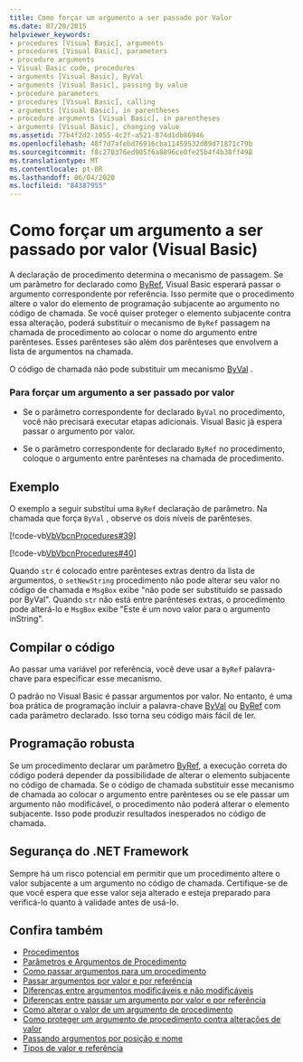 ```yaml
---
title: Como forçar um argumento a ser passado por Valor
ms.date: 07/20/2015
helpviewer_keywords:
- procedures [Visual Basic], arguments
- procedures [Visual Basic], parameters
- procedure arguments
- Visual Basic code, procedures
- arguments [Visual Basic], ByVal
- arguments [Visual Basic], passing by value
- procedure parameters
- procedures [Visual Basic], calling
- arguments [Visual Basic], in parentheses
- procedure arguments [Visual Basic], in parentheses
- arguments [Visual Basic], changing value
ms.assetid: 77b4f2d2-1055-4c2f-a521-874d1db86946
ms.openlocfilehash: 48f7d7afebd76916cba11459532d89d71871c79b
ms.sourcegitcommit: f8c270376ed905f6a8896ce0fe25b4f4b38ff498
ms.translationtype: MT
ms.contentlocale: pt-BR
ms.lasthandoff: 06/04/2020
ms.locfileid: "84387955"
---
```

# <a name="how-to-force-an-argument-to-be-passed-by-value-visual-basic"></a>Como forçar um argumento a ser passado por valor (Visual Basic)
A declaração de procedimento determina o mecanismo de passagem. Se um parâmetro for declarado como [ByRef](../../../language-reference/modifiers/byref.md), Visual Basic esperará passar o argumento correspondente por referência. Isso permite que o procedimento altere o valor do elemento de programação subjacente ao argumento no código de chamada. Se você quiser proteger o elemento subjacente contra essa alteração, poderá substituir o mecanismo de `ByRef` passagem na chamada de procedimento ao colocar o nome do argumento entre parênteses. Esses parênteses são além dos parênteses que envolvem a lista de argumentos na chamada.  
  
 O código de chamada não pode substituir um mecanismo [ByVal](../../../language-reference/modifiers/byval.md) .  
  
### <a name="to-force-an-argument-to-be-passed-by-value"></a>Para forçar um argumento a ser passado por valor  
  
- Se o parâmetro correspondente for declarado `ByVal` no procedimento, você não precisará executar etapas adicionais. Visual Basic já espera passar o argumento por valor.  
  
- Se o parâmetro correspondente for declarado `ByRef` no procedimento, coloque o argumento entre parênteses na chamada de procedimento.  
  
## <a name="example"></a>Exemplo  
 O exemplo a seguir substitui uma `ByRef` declaração de parâmetro. Na chamada que força `ByVal` , observe os dois níveis de parênteses.  
  
 [!code-vb[VbVbcnProcedures#39](~/samples/snippets/visualbasic/VS_Snippets_VBCSharp/VbVbcnProcedures/VB/Class1.vb#39)]  
  
 [!code-vb[VbVbcnProcedures#40](~/samples/snippets/visualbasic/VS_Snippets_VBCSharp/VbVbcnProcedures/VB/Class1.vb#40)]  
  
 Quando `str` é colocado entre parênteses extras dentro da lista de argumentos, o `setNewString` procedimento não pode alterar seu valor no código de chamada e `MsgBox` exibe "não pode ser substituído se passado por ByVal". Quando `str` não está entre parênteses extras, o procedimento pode alterá-lo e `MsgBox` exibe "Este é um novo valor para o argumento inString".  
  
## <a name="compile-the-code"></a>Compilar o código  
 Ao passar uma variável por referência, você deve usar a `ByRef` palavra-chave para especificar esse mecanismo.  
  
 O padrão no Visual Basic é passar argumentos por valor. No entanto, é uma boa prática de programação incluir a palavra-chave [ByVal](../../../language-reference/modifiers/byval.md) ou [ByRef](../../../language-reference/modifiers/byref.md) com cada parâmetro declarado. Isso torna seu código mais fácil de ler.  
  
## <a name="robust-programming"></a>Programação robusta  
 Se um procedimento declarar um parâmetro [ByRef](../../../language-reference/modifiers/byref.md), a execução correta do código poderá depender da possibilidade de alterar o elemento subjacente no código de chamada. Se o código de chamada substituir esse mecanismo de chamada ao colocar o argumento entre parênteses ou se ele passar um argumento não modificável, o procedimento não poderá alterar o elemento subjacente. Isso pode produzir resultados inesperados no código de chamada.  
  
## <a name="net-framework-security"></a>Segurança do .NET Framework  
 Sempre há um risco potencial em permitir que um procedimento altere o valor subjacente a um argumento no código de chamada. Certifique-se de que você espera que esse valor seja alterado e esteja preparado para verificá-lo quanto à validade antes de usá-lo.  
  
## <a name="see-also"></a>Confira também

- [Procedimentos](./index.md)
- [Parâmetros e Argumentos de Procedimento](./procedure-parameters-and-arguments.md)
- [Como passar argumentos para um procedimento](./how-to-pass-arguments-to-a-procedure.md)
- [Passar argumentos por valor e por referência](./passing-arguments-by-value-and-by-reference.md)
- [Diferenças entre argumentos modificáveis e não modificáveis](./differences-between-modifiable-and-nonmodifiable-arguments.md)
- [Diferenças entre passar um argumento por valor e por referência](./differences-between-passing-an-argument-by-value-and-by-reference.md)
- [Como alterar o valor de um argumento de procedimento](./how-to-change-the-value-of-a-procedure-argument.md)
- [Como proteger um argumento de procedimento contra alterações de valor](./how-to-protect-a-procedure-argument-against-value-changes.md)
- [Passando argumentos por posição e nome](./passing-arguments-by-position-and-by-name.md)
- [Tipos de valor e referência](../data-types/value-types-and-reference-types.md)
